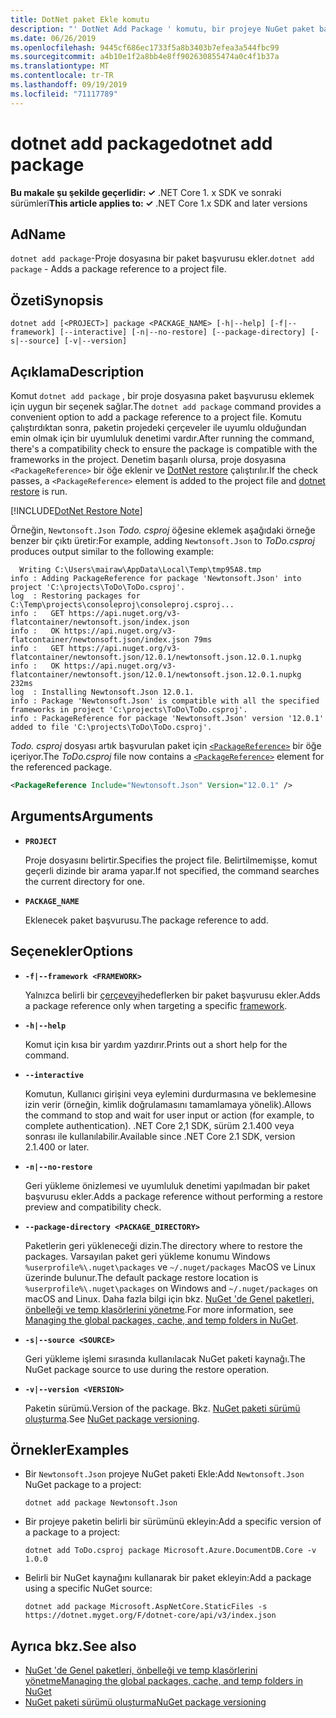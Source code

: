 ```yaml
---
title: DotNet paket Ekle komutu
description: "' DotNet Add Package ' komutu, bir projeye NuGet paket başvurusu eklemek için uygun bir seçenek sağlar."
ms.date: 06/26/2019
ms.openlocfilehash: 9445cf686ec1733f5a8b3403b7efea3a544fbc99
ms.sourcegitcommit: a4b10e1f2a8bb4e8ff902630855474a0c4f1b37a
ms.translationtype: MT
ms.contentlocale: tr-TR
ms.lasthandoff: 09/19/2019
ms.locfileid: "71117789"
---
```

# <a name="dotnet-add-package"></a><span data-ttu-id="93b16-103">dotnet add package</span><span class="sxs-lookup"><span data-stu-id="93b16-103">dotnet add package</span></span>

<span data-ttu-id="93b16-104">**Bu makale şu şekilde geçerlidir: ✓** .NET Core 1. x SDK ve sonraki sürümleri</span><span class="sxs-lookup"><span data-stu-id="93b16-104">**This article applies to: ✓** .NET Core 1.x SDK and later versions</span></span>

<!-- todo: uncomment when all CLI commands are reviewed
[!INCLUDE [topic-appliesto-net-core-all](../../../includes/topic-appliesto-net-core-all.md)]
-->

## <a name="name"></a><span data-ttu-id="93b16-105">Ad</span><span class="sxs-lookup"><span data-stu-id="93b16-105">Name</span></span>

<span data-ttu-id="93b16-106">`dotnet add package`-Proje dosyasına bir paket başvurusu ekler.</span><span class="sxs-lookup"><span data-stu-id="93b16-106">`dotnet add package` - Adds a package reference to a project file.</span></span>

## <a name="synopsis"></a><span data-ttu-id="93b16-107">Özeti</span><span class="sxs-lookup"><span data-stu-id="93b16-107">Synopsis</span></span>

`dotnet add [<PROJECT>] package <PACKAGE_NAME> [-h|--help] [-f|--framework] [--interactive] [-n|--no-restore] [--package-directory] [-s|--source] [-v|--version]`

## <a name="description"></a><span data-ttu-id="93b16-108">Açıklama</span><span class="sxs-lookup"><span data-stu-id="93b16-108">Description</span></span>

<span data-ttu-id="93b16-109">Komut `dotnet add package` , bir proje dosyasına paket başvurusu eklemek için uygun bir seçenek sağlar.</span><span class="sxs-lookup"><span data-stu-id="93b16-109">The `dotnet add package` command provides a convenient option to add a package reference to a project file.</span></span> <span data-ttu-id="93b16-110">Komutu çalıştırdıktan sonra, paketin projedeki çerçeveler ile uyumlu olduğundan emin olmak için bir uyumluluk denetimi vardır.</span><span class="sxs-lookup"><span data-stu-id="93b16-110">After running the command, there's a compatibility check to ensure the package is compatible with the frameworks in the project.</span></span> <span data-ttu-id="93b16-111">Denetim başarılı olursa, proje dosyasına `<PackageReference>` bir öğe eklenir ve [DotNet restore](dotnet-restore.md) çalıştırılır.</span><span class="sxs-lookup"><span data-stu-id="93b16-111">If the check passes, a `<PackageReference>` element is added to the project file and [dotnet restore](dotnet-restore.md) is run.</span></span>

[!INCLUDE[DotNet Restore Note](../../../includes/dotnet-restore-note.md)]

<span data-ttu-id="93b16-112">Örneğin, `Newtonsoft.Json` *Todo. csproj* öğesine eklemek aşağıdaki örneğe benzer bir çıktı üretir:</span><span class="sxs-lookup"><span data-stu-id="93b16-112">For example, adding `Newtonsoft.Json` to *ToDo.csproj* produces output similar to the following example:</span></span>

```console
  Writing C:\Users\mairaw\AppData\Local\Temp\tmp95A8.tmp
info : Adding PackageReference for package 'Newtonsoft.Json' into project 'C:\projects\ToDo\ToDo.csproj'.
log  : Restoring packages for C:\Temp\projects\consoleproj\consoleproj.csproj...
info :   GET https://api.nuget.org/v3-flatcontainer/newtonsoft.json/index.json
info :   OK https://api.nuget.org/v3-flatcontainer/newtonsoft.json/index.json 79ms
info :   GET https://api.nuget.org/v3-flatcontainer/newtonsoft.json/12.0.1/newtonsoft.json.12.0.1.nupkg
info :   OK https://api.nuget.org/v3-flatcontainer/newtonsoft.json/12.0.1/newtonsoft.json.12.0.1.nupkg 232ms
log  : Installing Newtonsoft.Json 12.0.1.
info : Package 'Newtonsoft.Json' is compatible with all the specified frameworks in project 'C:\projects\ToDo\ToDo.csproj'.
info : PackageReference for package 'Newtonsoft.Json' version '12.0.1' added to file 'C:\projects\ToDo\ToDo.csproj'.
```

<span data-ttu-id="93b16-113">*Todo. csproj* dosyası artık başvurulan paket için [`<PackageReference>`](/nuget/consume-packages/package-references-in-project-files) bir öğe içeriyor.</span><span class="sxs-lookup"><span data-stu-id="93b16-113">The *ToDo.csproj* file now contains a [`<PackageReference>`](/nuget/consume-packages/package-references-in-project-files) element for the referenced package.</span></span>

```xml
<PackageReference Include="Newtonsoft.Json" Version="12.0.1" />
```

## <a name="arguments"></a><span data-ttu-id="93b16-114">Arguments</span><span class="sxs-lookup"><span data-stu-id="93b16-114">Arguments</span></span>

- **`PROJECT`**

  <span data-ttu-id="93b16-115">Proje dosyasını belirtir.</span><span class="sxs-lookup"><span data-stu-id="93b16-115">Specifies the project file.</span></span> <span data-ttu-id="93b16-116">Belirtilmemişse, komut geçerli dizinde bir arama yapar.</span><span class="sxs-lookup"><span data-stu-id="93b16-116">If not specified, the command searches the current directory for one.</span></span>

- **`PACKAGE_NAME`**

  <span data-ttu-id="93b16-117">Eklenecek paket başvurusu.</span><span class="sxs-lookup"><span data-stu-id="93b16-117">The package reference to add.</span></span>

## <a name="options"></a><span data-ttu-id="93b16-118">Seçenekler</span><span class="sxs-lookup"><span data-stu-id="93b16-118">Options</span></span>

- **`-f|--framework <FRAMEWORK>`**

  <span data-ttu-id="93b16-119">Yalnızca belirli bir [çerçeveyi](../../standard/frameworks.md)hedeflerken bir paket başvurusu ekler.</span><span class="sxs-lookup"><span data-stu-id="93b16-119">Adds a package reference only when targeting a specific [framework](../../standard/frameworks.md).</span></span>

- **`-h|--help`**

  <span data-ttu-id="93b16-120">Komut için kısa bir yardım yazdırır.</span><span class="sxs-lookup"><span data-stu-id="93b16-120">Prints out a short help for the command.</span></span>

- **`--interactive`**

  <span data-ttu-id="93b16-121">Komutun, Kullanıcı girişini veya eylemini durdurmasına ve beklemesine izin verir (örneğin, kimlik doğrulamasını tamamlamaya yönelik).</span><span class="sxs-lookup"><span data-stu-id="93b16-121">Allows the command to stop and wait for user input or action (for example, to complete authentication).</span></span> <span data-ttu-id="93b16-122">.NET Core 2,1 SDK, sürüm 2.1.400 veya sonrası ile kullanılabilir.</span><span class="sxs-lookup"><span data-stu-id="93b16-122">Available since .NET Core 2.1 SDK, version 2.1.400 or later.</span></span>

- **`-n|--no-restore`**

  <span data-ttu-id="93b16-123">Geri yükleme önizlemesi ve uyumluluk denetimi yapılmadan bir paket başvurusu ekler.</span><span class="sxs-lookup"><span data-stu-id="93b16-123">Adds a package reference without performing a restore preview and compatibility check.</span></span>

- **`--package-directory <PACKAGE_DIRECTORY>`**

  <span data-ttu-id="93b16-124">Paketlerin geri yükleneceği dizin.</span><span class="sxs-lookup"><span data-stu-id="93b16-124">The directory where to restore the packages.</span></span> <span data-ttu-id="93b16-125">Varsayılan paket geri yükleme konumu Windows `%userprofile%\.nuget\packages` ve `~/.nuget/packages` MacOS ve Linux üzerinde bulunur.</span><span class="sxs-lookup"><span data-stu-id="93b16-125">The default package restore location is `%userprofile%\.nuget\packages` on Windows and `~/.nuget/packages` on macOS and Linux.</span></span> <span data-ttu-id="93b16-126">Daha fazla bilgi için bkz. [NuGet 'de Genel paketleri, önbelleği ve temp klasörlerini yönetme](https://docs.microsoft.com/nuget/consume-packages/managing-the-global-packages-and-cache-folders).</span><span class="sxs-lookup"><span data-stu-id="93b16-126">For more information, see [Managing the global packages, cache, and temp folders in NuGet](https://docs.microsoft.com/nuget/consume-packages/managing-the-global-packages-and-cache-folders).</span></span>

- **`-s|--source <SOURCE>`**

  <span data-ttu-id="93b16-127">Geri yükleme işlemi sırasında kullanılacak NuGet paketi kaynağı.</span><span class="sxs-lookup"><span data-stu-id="93b16-127">The NuGet package source to use during the restore operation.</span></span>

- **`-v|--version <VERSION>`**

  <span data-ttu-id="93b16-128">Paketin sürümü.</span><span class="sxs-lookup"><span data-stu-id="93b16-128">Version of the package.</span></span> <span data-ttu-id="93b16-129">Bkz. [NuGet paketi sürümü oluşturma](https://docs.microsoft.com/nuget/reference/package-versioning).</span><span class="sxs-lookup"><span data-stu-id="93b16-129">See [NuGet package versioning](https://docs.microsoft.com/nuget/reference/package-versioning).</span></span>

## <a name="examples"></a><span data-ttu-id="93b16-130">Örnekler</span><span class="sxs-lookup"><span data-stu-id="93b16-130">Examples</span></span>

- <span data-ttu-id="93b16-131">Bir `Newtonsoft.Json` projeye NuGet paketi Ekle:</span><span class="sxs-lookup"><span data-stu-id="93b16-131">Add `Newtonsoft.Json` NuGet package to a project:</span></span>

  ```dotnetcli
  dotnet add package Newtonsoft.Json
  ```

- <span data-ttu-id="93b16-132">Bir projeye paketin belirli bir sürümünü ekleyin:</span><span class="sxs-lookup"><span data-stu-id="93b16-132">Add a specific version of a package to a project:</span></span>

  ```dotnetcli
  dotnet add ToDo.csproj package Microsoft.Azure.DocumentDB.Core -v 1.0.0
  ```

- <span data-ttu-id="93b16-133">Belirli bir NuGet kaynağını kullanarak bir paket ekleyin:</span><span class="sxs-lookup"><span data-stu-id="93b16-133">Add a package using a specific NuGet source:</span></span>

  ```dotnetcli
  dotnet add package Microsoft.AspNetCore.StaticFiles -s https://dotnet.myget.org/F/dotnet-core/api/v3/index.json
  ```

## <a name="see-also"></a><span data-ttu-id="93b16-134">Ayrıca bkz.</span><span class="sxs-lookup"><span data-stu-id="93b16-134">See also</span></span>

- [<span data-ttu-id="93b16-135">NuGet 'de Genel paketleri, önbelleği ve temp klasörlerini yönetme</span><span class="sxs-lookup"><span data-stu-id="93b16-135">Managing the global packages, cache, and temp folders in NuGet</span></span>](https://docs.microsoft.com/nuget/consume-packages/managing-the-global-packages-and-cache-folders)
- [<span data-ttu-id="93b16-136">NuGet paketi sürümü oluşturma</span><span class="sxs-lookup"><span data-stu-id="93b16-136">NuGet package versioning</span></span>](https://docs.microsoft.com/nuget/reference/package-versioning)
